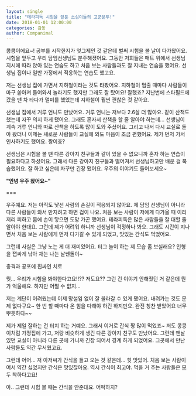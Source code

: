 ```yaml
---
layout: single
title: "테라피독 시험을 앞둔 소심이들의 고군분투!"
date: 2018-01-01 12:00:00
categories: 감동
author: Companimal
---
```


콩콩이에요~! 공부를 시작한지가 엊그제인 것 같은데 벌써 시험을 볼 날이 다가왔어요. 시험을 앞두고 우리 담임선생님도 분주해졌어요. 그동안 저희들은 매트 위에서 선생님 지시에 따라 앉아 있는 연습도 하고 처음 보는 사람들과도 잘 지내는 연습을 했어요. 선생님 집이나 일반 가정에서 적응하는 연습도 했고요.

저는 선생님 집에 가면서 지하철이라는 것도 타봤어요. 지하철이 멈출 때마다 사람들이 마구 쏟아져 들어와서 놀라기도 했지만 그래도 잘 탔어요! 잘했죠? 지난번에 스타필드에 갔을 땐 차 타다가 멀미를 했었는데 지하철이 훨씬 괜찮은 것 같아요.

선생님 집에서 거루 언니도 만났어요. 거루 언니는 저보다 2.6살 더 많아요. 같이 산책도 했는데 자꾸 의지 하게 됐어요. 그래도 혼자서 산책을 할 줄 알아야 하는데… 선생님이 계속 거루 언니와 따로 산책을 하도록 많이 도와 주셨어요. 그리고 나서 다시 교실로 돌아 왔더니 이제는 새로운 사람들이 교실에 와도 마음이 조금 편했어요. 제가 먼저 가서 인사하기도 했어요. 짱이죠?

선생님은 시험을 볼 땐 다른 강아지 친구들과 같이 있을 수 없으니까 혼자 하는 연습이 필요하다고 하셨어요. 그래서 다른 강아지 친구들과 떨어져서 선생님하고만 배운 걸 복습했어요. 잘 하고 싶은데 자꾸만 긴장 됐어요. 우주의 이야기도 들어보세요~

**"안녕 우주 왔어요~"**

===

우주예요. 저는 아직도 낯선 사람의 손길이 적응되지 않아요. 제 담임 선생님이 아니라 다른 사람들이 와서 만지려고 하면 겁이 나요. 처음 보는 사람이 저에게 다가올 때 이리저리 피하고 몸에 손이 닿으면 도망 가곤 했어요. 테라피독은 많은 사람들을 잘 대할 줄 알아야 한대요. 그런데 제가 어려워 하니까 선생님이 걱정하나 봐요. 그래도 시간이 지나면서 처음 보는 사람에게 먼저 다가갈 수 있게 되었고, 맛있는 간식도 먹었어요.

그런데 사실은 그냥 노는 게 더 재미있어요. 터그 놀이 하는 제 모습 좀 보실래요? 인형을 잽싸게 낚아 채는 나는 날쌘돌이~

충격과 공포에 휩싸인 치로

뭣... 우리가 시험을 봐야한다고요!!?? 저도요?? 그런 건 이야기 안해줬던 거 같은데 뭔가 억울해요. 하지만 어쩔 수 없지...

저는 계단이 어려웠는데 이제 망설임 없이 잘 올라갈 수 있게 됐어요. 내려가는 것도 문제 없다구요~ 한 번 할 때마다 온 힘을 다해야 하긴 하지만요. 완전 칭찬 받았어요 너무 뿌듯하다~~

제가 제일 잘하는 건 터치 하는 거예요. 그래서 이거로 간식 짱 많이 먹었죠~ 저도 콩콩이처럼 가정집에 가고, 저랑 비슷하게 생긴 다른 강아지 친구도 만났어요. 그런데 맨날 있던 교실이 아니라 다른 곳에 가니까 긴장 되어서 경계 하게 되었어요. 그곳에서 만난 사람들도 약간 무서웠고요.

그런데 어어… 저 아저씨가 간식을 들고 오는 것 같은데… 힛 맛있어. 처음 보는 사람이여서 약간 싫었지만 간식은 맛있잖아요. 역시 간식이 최고야. 먹을 거 주는 사람들은 모두 착하다고요!

아.. 그런데 시험 볼 때는 간식을 안준대요. 어떡하지?
